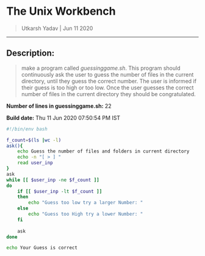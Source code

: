 # The Unix Workbench
> Utkarsh Yadav | Jun 11 2020
---

## Description:  
> make a program called *guessinggame.sh*. This program should continuously ask the user to guess the number of files in the current directory, until they guess the correct number. The user is informed if their guess is too high or too low. Once the user guesses the correct number of files in the current directory they should be congratulated.

**Number of lines in guessinggame.sh:** 
22

**Build date:** Thu 11 Jun 2020 07:50:54 PM IST

```bash
#!/bin/env bash

f_count=$(ls |wc -l)
ask(){
    echo Guess the number of files and folders in current directory
    echo -n "[ > ] "
    read user_inp
}
ask
while [[ $user_inp -ne $f_count ]]
do
    if [[ $user_inp -lt $f_count ]]
    then
        echo "Guess too low try a larger Number: "
    else
        echo "Guess too High try a lower Number: "
    fi
    
    ask
done

echo Your Guess is correct
```